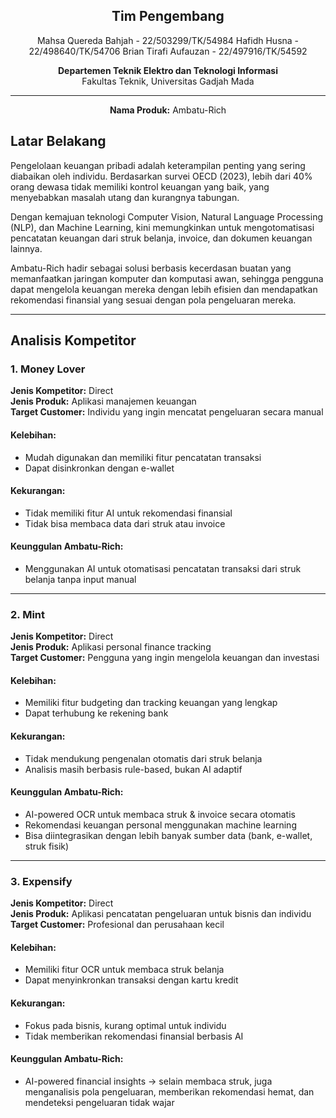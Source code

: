 <h2 align="center">Tim Pengembang</h2>

<p align="center">
Mahsa Quereda Bahjah - 22/503299/TK/54984  
Hafidh Husna - 22/498640/TK/54706  
Brian Tirafi Aufauzan - 22/497916/TK/54592  
</p>

<p align="center">
<strong>Departemen Teknik Elektro dan Teknologi Informasi</strong><br>
Fakultas Teknik, Universitas Gadjah Mada
</p>

---

<p align="center"><strong>Nama Produk:</strong> Ambatu-Rich</p>

## Latar Belakang

Pengelolaan keuangan pribadi adalah keterampilan penting yang sering diabaikan oleh individu. Berdasarkan survei OECD (2023), lebih dari 40% orang dewasa tidak memiliki kontrol keuangan yang baik, yang menyebabkan masalah utang dan kurangnya tabungan.  

Dengan kemajuan teknologi Computer Vision, Natural Language Processing (NLP), dan Machine Learning, kini memungkinkan untuk mengotomatisasi pencatatan keuangan dari struk belanja, invoice, dan dokumen keuangan lainnya.  

Ambatu-Rich hadir sebagai solusi berbasis kecerdasan buatan yang memanfaatkan jaringan komputer dan komputasi awan, sehingga pengguna dapat mengelola keuangan mereka dengan lebih efisien dan mendapatkan rekomendasi finansial yang sesuai dengan pola pengeluaran mereka.  

---

## Analisis Kompetitor  

### 1. Money Lover  

**Jenis Kompetitor:** Direct  
**Jenis Produk:** Aplikasi manajemen keuangan  
**Target Customer:** Individu yang ingin mencatat pengeluaran secara manual  

#### Kelebihan:
- Mudah digunakan dan memiliki fitur pencatatan transaksi  
- Dapat disinkronkan dengan e-wallet  

#### Kekurangan:
- Tidak memiliki fitur AI untuk rekomendasi finansial  
- Tidak bisa membaca data dari struk atau invoice  

#### Keunggulan Ambatu-Rich:
- Menggunakan AI untuk otomatisasi pencatatan transaksi dari struk belanja tanpa input manual  

---

### 2. Mint  

**Jenis Kompetitor:** Direct  
**Jenis Produk:** Aplikasi personal finance tracking  
**Target Customer:** Pengguna yang ingin mengelola keuangan dan investasi  

#### Kelebihan:
- Memiliki fitur budgeting dan tracking keuangan yang lengkap  
- Dapat terhubung ke rekening bank  

#### Kekurangan:
- Tidak mendukung pengenalan otomatis dari struk belanja  
- Analisis masih berbasis rule-based, bukan AI adaptif  

#### Keunggulan Ambatu-Rich:
- AI-powered OCR untuk membaca struk & invoice secara otomatis  
- Rekomendasi keuangan personal menggunakan machine learning  
- Bisa diintegrasikan dengan lebih banyak sumber data (bank, e-wallet, struk fisik)  

---

### 3. Expensify  

**Jenis Kompetitor:** Direct  
**Jenis Produk:** Aplikasi pencatatan pengeluaran untuk bisnis dan individu  
**Target Customer:** Profesional dan perusahaan kecil  

#### Kelebihan:
- Memiliki fitur OCR untuk membaca struk belanja  
- Dapat menyinkronkan transaksi dengan kartu kredit  

#### Kekurangan:
- Fokus pada bisnis, kurang optimal untuk individu  
- Tidak memberikan rekomendasi finansial berbasis AI  

#### Keunggulan Ambatu-Rich:
- AI-powered financial insights → selain membaca struk, juga menganalisis pola pengeluaran, memberikan rekomendasi hemat, dan mendeteksi pengeluaran tidak wajar  

